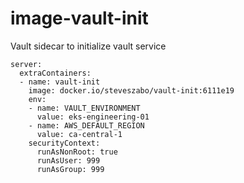 # image-vault-init
Vault sidecar to initialize vault service

```
server:
  extraContainers:
  - name: vault-init
    image: docker.io/steveszabo/vault-init:6111e19
    env:
    - name: VAULT_ENVIRONMENT
      value: eks-engineering-01
    - name: AWS_DEFAULT_REGION
      value: ca-central-1
    securityContext:
      runAsNonRoot: true
      runAsUser: 999
      runAsGroup: 999
```